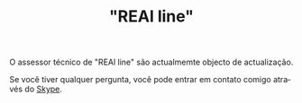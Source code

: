 ﻿---
layout: post-ea

group: Сonselheiro técnico
title: '"REAl line"'
meta: REAl line
logo: real_line.svg
order: 1

category: ea

lang: pt
ref: real_line
---

O assessor técnico de "REAl line" são actualmemte objecto de actualização.

Se você tiver qualquer pergunta, você pode entrar em contato comigo através do <a href="skype:chutkoy89?chat" target="_blank">Skype</a>. 
